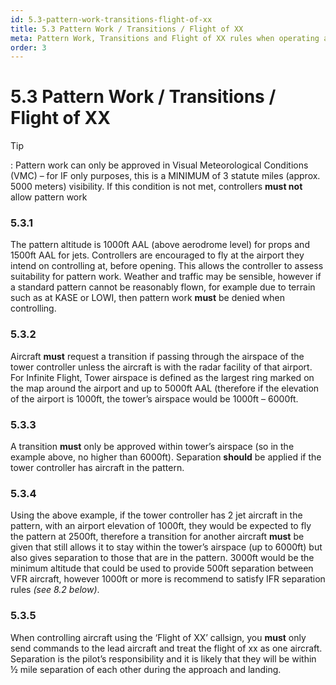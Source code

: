 ```yaml
---
id: 5.3-pattern-work-transitions-flight-of-xx
title: 5.3 Pattern Work / Transitions / Flight of XX
meta: Pattern Work, Transitions and Flight of XX rules when operating a tower facility within Infinite Flight.
order: 3
---
```


# 5.3  Pattern Work / Transitions / Flight of XX

 

Tip

: Pattern work can only be approved in Visual Meteorological Conditions (VMC) – for IF only purposes, this is a MINIMUM of 3 statute miles (approx. 5000 meters) visibility. If this condition is not met, controllers **must not** allow pattern work

 

### 5.3.1    

The pattern altitude is 1000ft AAL (above aerodrome level) for props and 1500ft AAL for jets. Controllers are encouraged to fly at the airport they intend on controlling at, before opening. This allows the controller to assess suitability for pattern work. Weather and traffic may be sensible, however if a standard pattern cannot be reasonably flown, for example due to terrain such as at KASE or LOWI, then pattern work **must** be denied when controlling.



### 5.3.2    

Aircraft **must** request a transition if passing through the airspace of the tower controller unless the aircraft is with the radar facility of that airport. For Infinite Flight, Tower airspace is defined as the largest ring marked on the map around the airport and up to 5000ft AAL (therefore if the elevation of the airport is 1000ft, the tower’s airspace would be 1000ft – 6000ft.



### 5.3.3    

A transition **must** only be approved within tower’s airspace (so in the example above, no higher than 6000ft). Separation **should** be applied if the tower controller has aircraft in the pattern.



### 5.3.4    

Using the above example, if the tower controller has 2 jet aircraft in the pattern, with an airport elevation of 1000ft, they would be expected to fly the pattern at 2500ft, therefore a transition for another aircraft **must** be given that still allows it to stay within the tower’s airspace (up to 6000ft) but also gives separation to those that are in the pattern. 3000ft would be the minimum altitude that could be used to provide 500ft separation between VFR aircraft, however 1000ft or more is recommend to satisfy IFR separation rules *(see 8.2 below)*.



### 5.3.5    

When controlling aircraft using the ‘Flight of XX’ callsign, you **must** only send commands to the lead aircraft and treat the flight of xx as one aircraft. Separation is the pilot’s responsibility and it is likely that they will be within ½ mile separation of each other during the approach and landing.

 
